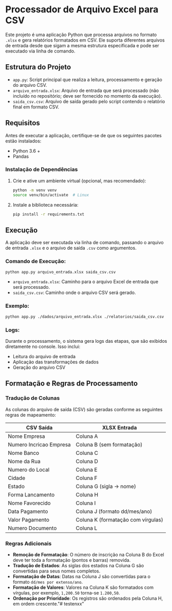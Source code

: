 # Processador de Arquivo Excel para CSV

Este projeto é uma aplicação Python que processa arquivos no formato `.xlsx` e gera relatórios formatados em CSV. Ele suporta diferentes arquivos de entrada desde que sigam a mesma estrutura especificada e pode ser executado via linha de comando.

## Estrutura do Projeto

- `app.py`: Script principal que realiza a leitura, processamento e geração do arquivo CSV.
- `arquivo_entrada.xlsx`: Arquivo de entrada que será processado (não incluído no repositório; deve ser fornecido no momento da execução).
- `saida_csv.csv`: Arquivo de saída gerado pelo script contendo o relatório final em formato CSV.

## Requisitos

Antes de executar a aplicação, certifique-se de que os seguintes pacotes estão instalados:

- Python 3.6 + 
- Pandas

### Instalação de Dependências

1. Crie e ative um ambiente virtual (opcional, mas recomendado):

   ```bash
   python -m venv venv
   source venv/bin/activate  # Linux
   ```

2. Instale a biblioteca necessária:

   ```bash
   pip install -r requirements.txt
   ```

## Execução

A aplicação deve ser executada via linha de comando, passando o arquivo de entrada `.xlsx` e o arquivo de saída `.csv` como argumentos.

### Comando de Execução:

```bash
python app.py arquivo_entrada.xlsx saida_csv.csv
```

- `arquivo_entrada.xlsx`: Caminho para o arquivo Excel de entrada que será processado.
- `saida_csv.csv`: Caminho onde o arquivo CSV será gerado.

### Exemplo:

```bash
python app.py ./dados/arquivo_entrada.xlsx ./relatorios/saida_csv.csv
```

### Logs:

Durante o processamento, o sistema gera logs das etapas, que são exibidos diretamente no console. Isso inclui:
- Leitura do arquivo de entrada
- Aplicação das transformações de dados
- Geração do arquivo CSV

## Formatação e Regras de Processamento

### Tradução de Colunas

As colunas do arquivo de saída (CSV) são geradas conforme as seguintes regras de mapeamento:

| CSV Saída             | XLSX Entrada         |
|-----------------------|----------------------|
| Nome Empresa          | Coluna A             |
| Numero Incricao Empresa | Coluna B (sem formatação) |
| Nome Banco            | Coluna C             |
| Nome da Rua           | Coluna D             |
| Numero do Local       | Coluna E             |
| Cidade                | Coluna F             |
| Estado                | Coluna G (sigla -> nome) |
| Forma Lancamento      | Coluna H             |
| Nome Favorecido       | Coluna I             |
| Data Pagamento        | Coluna J (formato dd/mes/ano) |
| Valor Pagamento       | Coluna K (formatação com vírgulas) |
| Numero Documento      | Coluna L             |

### Regras Adicionais

- **Remoção de Formatação**: O número de inscrição na Coluna B do Excel deve ter toda a formatação (pontos e barras) removida.
- **Tradução de Estados**: As siglas dos estados na Coluna G são convertidas para seus nomes completos.
- **Formatação de Datas**: Datas na Coluna J são convertidas para o formato `dd/mes por extenso/ano`.
- **Formatação de Valores**: Valores na Coluna K são formatados com vírgulas, por exemplo, `1,200.50` torna-se `1.200,50`.
- **Ordenação por Prioridade**: Os registros são ordenados pela Coluna H, em ordem crescente."# testenxx" 
